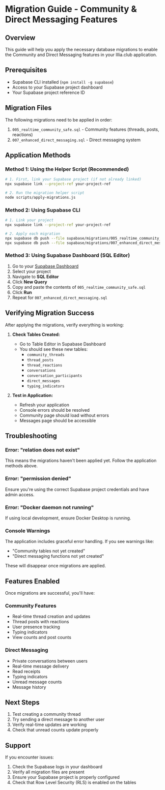 # Migration Guide - Community & Direct Messaging Features

## Overview
This guide will help you apply the necessary database migrations to enable the Community and Direct Messaging features in your Illia.club application.

## Prerequisites
- Supabase CLI installed (`npm install -g supabase`)
- Access to your Supabase project dashboard
- Your Supabase project reference ID

## Migration Files
The following migrations need to be applied in order:
1. `005_realtime_community_safe.sql` - Community features (threads, posts, reactions)
2. `007_enhanced_direct_messaging.sql` - Direct messaging system

## Application Methods

### Method 1: Using the Helper Script (Recommended)
```bash
# 1. First, link your Supabase project (if not already linked)
npx supabase link --project-ref your-project-ref

# 2. Run the migration helper script
node scripts/apply-migrations.js
```

### Method 2: Using Supabase CLI
```bash
# 1. Link your project
npx supabase link --project-ref your-project-ref

# 2. Apply each migration
npx supabase db push --file supabase/migrations/005_realtime_community_safe.sql
npx supabase db push --file supabase/migrations/007_enhanced_direct_messaging.sql
```

### Method 3: Using Supabase Dashboard (SQL Editor)
1. Go to your [Supabase Dashboard](https://app.supabase.com)
2. Select your project
3. Navigate to **SQL Editor**
4. Click **New Query**
5. Copy and paste the contents of `005_realtime_community_safe.sql`
6. Click **Run**
7. Repeat for `007_enhanced_direct_messaging.sql`

## Verifying Migration Success

After applying the migrations, verify everything is working:

1. **Check Tables Created:**
   - Go to Table Editor in Supabase Dashboard
   - You should see these new tables:
     - `community_threads`
     - `thread_posts`
     - `thread_reactions`
     - `conversations`
     - `conversation_participants`
     - `direct_messages`
     - `typing_indicators`

2. **Test in Application:**
   - Refresh your application
   - Console errors should be resolved
   - Community page should load without errors
   - Messages page should be accessible

## Troubleshooting

### Error: "relation does not exist"
This means the migrations haven't been applied yet. Follow the application methods above.

### Error: "permission denied"
Ensure you're using the correct Supabase project credentials and have admin access.

### Error: "Docker daemon not running"
If using local development, ensure Docker Desktop is running.

### Console Warnings
The application includes graceful error handling. If you see warnings like:
- "Community tables not yet created"
- "Direct messaging functions not yet created"

These will disappear once migrations are applied.

## Features Enabled

Once migrations are successful, you'll have:

### Community Features
- Real-time thread creation and updates
- Thread posts with reactions
- User presence tracking
- Typing indicators
- View counts and post counts

### Direct Messaging
- Private conversations between users
- Real-time message delivery
- Read receipts
- Typing indicators
- Unread message counts
- Message history

## Next Steps
1. Test creating a community thread
2. Try sending a direct message to another user
3. Verify real-time updates are working
4. Check that unread counts update properly

## Support
If you encounter issues:
1. Check the Supabase logs in your dashboard
2. Verify all migration files are present
3. Ensure your Supabase project is properly configured
4. Check that Row Level Security (RLS) is enabled on the tables